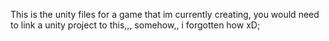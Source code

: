 This is the unity files for a game that im currently creating, you would need to link a unity project to this,,, somehow,, i forgotten how xD;
